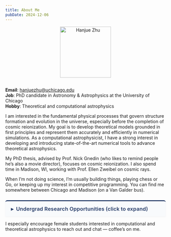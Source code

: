 ```yaml
---
title: About Me
pubDate: 2024-12-06
---
```

<p style="text-align: center;">
  <img
    src="/profile.jpg"
    alt="Hanjue Zhu"
    class="rounded-lg"
    style="width: 160px; margin-bottom: 1rem;"
  />
</p>

**Email**: hanjuezhu@uchicago.edu <br>
**Job**: PhD candidate in Astronomy & Astrophysics at the University of Chicago <br>
**Hobby**: Theoretical and computational astrophysics <br>

I am interested in the fundamental physical processes that govern structure formation and evolution in the universe, especially before the completion of cosmic reionization. My goal is to develop theoretical models grounded in first principles and represent them accurately and efficiently in numerical simulations. As a computational astrophysicist, I have a strong interest in developing and introducing state-of-the-art numerical tools to advance theoretical astrophysics. 

My PhD thesis, advised by Prof. Nick Gnedin (who likes to remind people he’s also a movie director), focuses on cosmic reionization. I also spend time in Madison, WI, working with Prof. Ellen Zweibel on cosmic rays.

When I’m not doing science, I’m usually building things, playing chess or Go, or keeping up my interest in competitive programming. You can find me somewhere between Chicago and Madison (on a Van Galder bus).

<style is:global>
.research-box {
  background: #f8fafc;
  border-top: 3px solid #243a67;
  padding: 0.9rem 1.1rem;
  margin: 1.5rem 0 0 0;
  font-weight: 600;
  font-size: 1.02rem;
  color: #243a67;
  cursor: pointer;
  display: flex;
  align-items: center;
  gap: 0.5rem;
  letter-spacing: 0.1px;
  transition: background 0.25s ease, color 0.25s ease, border-color 0.25s ease;
  border-radius: 6px 6px 0 0;
}

.research-box:hover {
  background: #eef3f9;
}

.research-box .caret {
  font-size: 1rem;
  transition: transform 0.25s ease;
}

.research-box.active .caret {
  transform: rotate(90deg);
}

.research-content {
  display: none;
  border: 1px solid #d5dae2;
  border-top: none;
  border-radius: 0 0 6px 6px;
  padding: 1.2rem 1.3rem;
  margin: 0;
  line-height: 1.65;
  color: #1e293b;
  background: #ffffff;
  transition: background 0.25s ease, color 0.25s ease, border-color 0.25s ease;
}

.research-box.active + .research-content {
  display: block;
}

/* ---- DARK MODE ---- */
.dark .research-box {
  background: #2a2e36;           /* dark neutral background */
  border-top-color: #9ca3af;     /* soft gray border */
  color: #f1f5f9;                /* light neutral text */
}

.dark .research-box:hover {
  background: #383d46;           /* slightly lighter hover tone */
}

.dark .research-content {
  background: #1b1e23;           /* darker inner panel */
  color: #e5e7eb;                /* readable light-gray text */
  border: 1px solid #3b3f46;
  border-top: none;
}

/* optional shadow for subtle depth */
.research-box,
.research-content {
  box-shadow: 0 1px 4px rgba(0, 0, 0, 0.05);
}
.dark .research-box,
.dark .research-content {
  box-shadow: 0 1px 6px rgba(0, 0, 0, 0.4);
}
</style>

<div class="research-box" onclick="this.classList.toggle('active')">
  <span class="caret">▸</span>
  Undergrad Research Opportunities (click to expand)
</div>

<div class="research-content">
  I work with undergraduates both at <strong>UChicago</strong> and <strong>UW–Madison</strong>. 
  I have projects that involve running simulations, developing machine learning models, and building reduced analytical models that capture the essential physics of complex astrophysical systems. 
  For simulation work, being able to code in C++ or Fortran is required, but strong motivation and the ability to learn these languages along the way are perfectly fine. 
  For machine learning or analytical projects, a solid background in applied mathematics and physics is important; you’ll likely enjoy these projects if you like deriving equations and understanding algorithms. 
  Overall, my mentorship style and research are a good fit for mathematically inclined students who want to understand both the tools and the physics.
  <br><br>
  If you’re interested in collaborating, feel free to reach out to me or to my advisor, mentioning your interest in working with me. 
  If you’re curious about my reionization work and how to get started, take a look at 
  <a href="/intro_to_research"><strong>this short guide</strong></a> 
  I compiled from email responses to prospective undergraduate researchers.
</div>


 I especially encourage female students interested in computational and theoretical astrophysics to reach out and chat — coffee’s on me.

